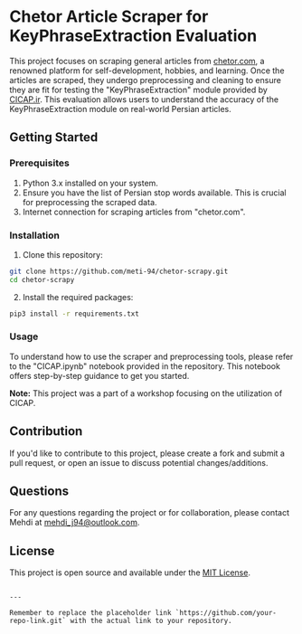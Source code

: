 
# Chetor Article Scraper for KeyPhraseExtraction Evaluation

This project focuses on scraping general articles from [chetor.com](https://chetor.com), a renowned platform for self-development, hobbies, and learning. Once the articles are scraped, they undergo preprocessing and cleaning to ensure they are fit for testing the "KeyPhraseExtraction" module provided by [CICAP.ir](https://cicap.ir). This evaluation allows users to understand the accuracy of the KeyPhraseExtraction module on real-world Persian articles.

## Getting Started

### Prerequisites

1. Python 3.x installed on your system.
2. Ensure you have the list of Persian stop words available. This is crucial for preprocessing the scraped data.
3. Internet connection for scraping articles from "chetor.com".

### Installation

1. Clone this repository:
```bash
git clone https://github.com/meti-94/chetor-scrapy.git
cd chetor-scrapy
```

2. Install the required packages:
```bash
pip3 install -r requirements.txt
```

### Usage

To understand how to use the scraper and preprocessing tools, please refer to the "CICAP.ipynb" notebook provided in the repository. This notebook offers step-by-step guidance to get you started.

**Note:** This project was a part of a workshop focusing on the utilization of CICAP.

## Contribution

If you'd like to contribute to this project, please create a fork and submit a pull request, or open an issue to discuss potential changes/additions.

## Questions

For any questions regarding the project or for collaboration, please contact Mehdi at [mehdi_j94@outlook.com](mailto:mehdi_j94@outlook.com).

## License

This project is open source and available under the [MIT License](LICENSE).
```

---

Remember to replace the placeholder link `https://github.com/your-repo-link.git` with the actual link to your repository.
